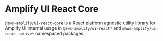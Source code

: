 # Amplify UI React Core

`@aws-amplify/ui-react-core` is a React platform agnostic utility library for Amplify UI internal usage in `@aws-amplify/ui-react*` and `@aws-amplify/ui-react-native*` namespaced packages.
